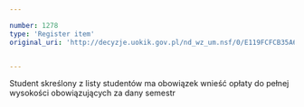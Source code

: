 ```yaml
---

number: 1278
type: 'Register item'
original_uri: 'http://decyzje.uokik.gov.pl/nd_wz_um.nsf/0/E119FCFCB35A6446C12573C50036C702?OpenDocument'


---
```


Student skreślony z listy studentów ma obowiązek wnieść opłaty do pełnej wysokości obowiązujących za dany semestr
